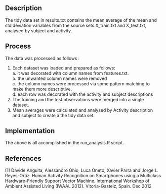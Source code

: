 Description
------------
The tidy data set in results.txt contains the mean average of the mean and std deviation variables from the source sets X_train.txt and X_test.txt, analysed by subject and activity.  

Process
----------
The data was processed as follows :  
1. Each dataset was loaded and prepared as follows:  
    a. it was decorated with column names from features.txt.  
    b. the unwanted column names were removed  
    c. the column names were processed via some pattern matching to make them more descriptive.  
    d. each row was decorated with the activity and subject descriptions  
2. The training and the test observations were merged into a single dataset.  
3. Mean averages were calculated and analysed by Activity description and subject to create a the tidy data set.  

Implementation
----------------
The above is all accomplished in the run_analysis.R script.  

References
----------------
[1] Davide Anguita, Alessandro Ghio, Luca Oneto, Xavier Parra and Jorge L. Reyes-Ortiz. Human Activity Recognition on Smartphones using a Multiclass Hardware-Friendly Support Vector Machine. International Workshop of Ambient Assisted Living (IWAAL 2012). Vitoria-Gasteiz, Spain. Dec 2012  

